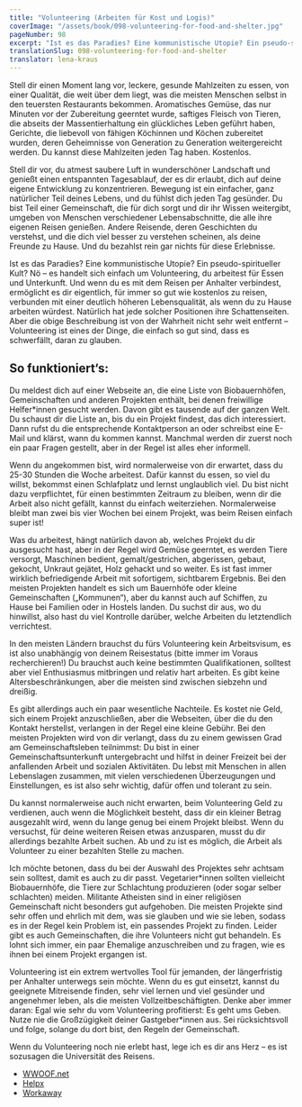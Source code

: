 ```yaml
---
title: "Volunteering (Arbeiten für Kost und Logis)"
coverImage: "/assets/book/098-volunteering-for-food-and-shelter.jpg"
pageNumber: 98
excerpt: "Ist es das Paradies? Eine kommunistische Utopie? Ein pseudo-spiritueller Kult? Nö – es handelt sich einfach um Volunteering, du arbeitest für Essen und Unterkunft."
translationSlug: 098-volunteering-for-food-and-shelter
translator: lena-kraus
---
```


Stell dir einen Moment lang vor, leckere, gesunde Mahlzeiten zu essen, von einer Qualität, die weit über dem liegt, was die meisten Menschen selbst in den teuersten Restaurants bekommen. Aromatisches Gemüse, das nur Minuten vor der Zubereitung geerntet wurde, saftiges Fleisch von Tieren, die abseits der Massentierhaltung ein glückliches Leben geführt haben, Gerichte, die liebevoll von fähigen Köchinnen und Köchen zubereitet wurden, deren Geheimnisse von Generation zu Generation weitergereicht werden. Du kannst diese Mahlzeiten jeden Tag haben. Kostenlos.

Stell dir vor, du atmest saubere Luft in wunderschöner Landschaft und genießt einen entspannten Tagesablauf, der es dir erlaubt, dich auf deine eigene Entwicklung zu konzentrieren. Bewegung ist ein einfacher, ganz natürlicher Teil deines Lebens, und du fühlst dich jeden Tag gesünder. Du bist Teil einer Gemeinschaft, die für dich sorgt und dir ihr Wissen weitergibt, umgeben von Menschen verschiedener Lebensabschnitte, die alle ihre eigenen Reisen genießen. Andere Reisende, deren Geschichten du verstehst, und die dich viel besser zu verstehen scheinen, als deine Freunde zu Hause. Und du bezahlst rein gar nichts für diese Erlebnisse.

Ist es das Paradies? Eine kommunistische Utopie? Ein pseudo-spiritueller Kult? Nö – es handelt sich einfach um Volunteering, du arbeitest für Essen und Unterkunft. Und wenn du es mit dem Reisen per Anhalter verbindest, ermöglicht es dir eigentlich, für immer so gut wie kostenlos zu reisen, verbunden mit einer deutlich höheren Lebensqualität, als wenn du zu Hause arbeiten würdest. Natürlich hat jede solcher Positionen ihre Schattenseiten. Aber die obige Beschreibung ist von der Wahrheit nicht sehr weit entfernt – Volunteering ist eines der Dinge, die einfach so gut sind, dass es schwerfällt, daran zu glauben.

## So funktioniert‘s:

Du meldest dich auf einer Webseite an, die eine Liste von Biobauernhöfen, Gemeinschaften und anderen Projekten enthält, bei denen freiwillige Helfer\*innen gesucht werden. Davon gibt es tausende auf der ganzen Welt. Du schaust dir die Liste an, bis du ein Projekt findest, das dich interessiert. Dann rufst du die entsprechende Kontaktperson an oder schreibst eine E-Mail und klärst, wann du kommen kannst. Manchmal werden dir zuerst noch ein paar Fragen gestellt, aber in der Regel ist alles eher informell.

Wenn du angekommen bist, wird normalerweise von dir erwartet, dass du 25-30 Stunden die Woche arbeitest. Dafür kannst du essen, so viel du willst, bekommst einen Schlafplatz und lernst unglaublich viel. Du bist nicht dazu verpflichtet, für einen bestimmten Zeitraum zu bleiben, wenn dir die Arbeit also nicht gefällt, kannst du einfach weiterziehen. Normalerweise bleibt man zwei bis vier Wochen bei einem Projekt, was beim Reisen einfach super ist!

Was du arbeitest, hängt natürlich davon ab, welches Projekt du dir ausgesucht hast, aber in der Regel wird Gemüse geerntet, es werden Tiere versorgt, Maschinen bedient, gemalt/gestrichen, abgerissen, gebaut, gekocht, Unkraut gejätet, Holz gehackt und so weiter. Es ist fast immer wirklich befriedigende Arbeit mit sofortigem, sichtbarem Ergebnis. Bei den meisten Projekten handelt es sich um Bauernhöfe oder kleine Gemeinschaften („Kommunen“), aber du kannst auch auf Schiffen, zu Hause bei Familien oder in Hostels landen. Du suchst dir aus, wo du hinwillst, also hast du viel Kontrolle darüber, welche Arbeiten du letztendlich verrichtest.

In den meisten Ländern brauchst du fürs Volunteering kein Arbeitsvisum, es ist also unabhängig von deinem Reisestatus (bitte immer im Voraus recherchieren!) Du brauchst auch keine bestimmten Qualifikationen, solltest aber viel Enthusiasmus mitbringen und relativ hart arbeiten. Es gibt keine Altersbeschränkungen, aber die meisten sind zwischen siebzehn und dreißig.

Es gibt allerdings auch ein paar wesentliche Nachteile. Es kostet nie Geld, sich einem Projekt anzuschließen, aber die Webseiten, über die du den Kontakt herstellst, verlangen in der Regel eine kleine Gebühr. Bei den meisten Projekten wird von dir verlangt, dass du zu einem gewissen Grad am Gemeinschaftsleben teilnimmst: Du bist in einer Gemeinschaftsunterkunft untergebracht und hilfst in deiner Freizeit bei der anfallenden Arbeit und sozialen Aktivitäten. Du lebst mit Menschen in allen Lebenslagen zusammen, mit vielen verschiedenen Überzeugungen und Einstellungen, es ist also sehr wichtig, dafür offen und tolerant zu sein.

Du kannst normalerweise auch nicht erwarten, beim Volunteering Geld zu verdienen, auch wenn die Möglichkeit besteht, dass dir ein kleiner Betrag ausgezahlt wird, wenn du lange genug bei einem Projekt bleibst. Wenn du versuchst, für deine weiteren Reisen etwas anzusparen, musst du dir allerdings bezahlte Arbeit suchen. Ab und zu ist es möglich, die Arbeit als Volunteer zu einer bezahlten Stelle zu machen.

Ich möchte betonen, dass du bei der Auswahl des Projektes sehr achtsam sein solltest, damit es auch zu dir passt. Vegetarier\*innen sollten vielleicht Biobauernhöfe, die Tiere zur Schlachtung produzieren (oder sogar selber schlachten) meiden. Militante Atheisten sind in einer religiösen Gemeinschaft nicht besonders gut aufgehoben. Die meisten Projekte sind sehr offen und ehrlich mit dem, was sie glauben und wie sie leben, sodass es in der Regel kein Problem ist, ein passendes Projekt zu finden. Leider gibt es auch Gemeinschaften, die ihre Volunteers nicht gut behandeln. Es lohnt sich immer, ein paar Ehemalige anzuschreiben und zu fragen, wie es ihnen bei einem Projekt ergangen ist.

Volunteering ist ein extrem wertvolles Tool für jemanden, der längerfristig per Anhalter unterwegs sein möchte. Wenn du es gut einsetzt, kannst du geeignete Mitreisende finden, sehr viel lernen und viel gesünder und angenehmer leben, als die meisten Vollzeitbeschäftigten. Denke aber immer daran: Egal wie sehr du vom Volunteering profitierst: Es geht ums Geben. Nutze nie die Großzügigkeit deiner Gastgeber\*innen aus. Sei rücksichtsvoll und folge, solange du dort bist, den Regeln der Gemeinschaft.

Wenn du Volunteering noch nie erlebt hast, lege ich es dir ans Herz – es ist sozusagen die Universität des Reisens.

- [WWOOF.net](https://wwoof.net/)
- [Helpx](https://www.helpx.net/)
- [Workaway](https://www.workaway.info/)
